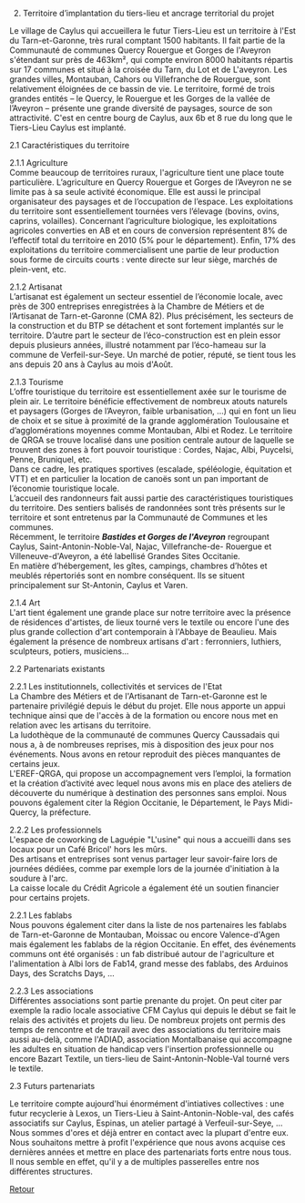 2. Territoire d’implantation du tiers-lieu et ancrage territorial du projet  

Le village de Caylus qui accueillera le futur Tiers-Lieu est un territoire à l'Est du Tarn-et-Garonne, très rural comptant 1500 habitants. Il fait partie de la Communauté de communes Quercy Rouergue et Gorges de l'Aveyron s'étendant sur près de 463km², qui compte environ 8000 habitants répartis sur 17 communes et situé à la croisée du Tarn, du Lot et de L'aveyron. Les grandes villes, Montauban, Cahors ou Villefranche de Rouergue, sont relativement éloignées de ce bassin de vie. Le territoire, formé de trois grandes entités – le Quercy, le Rouergue et les Gorges de la vallée de l’Aveyron – présente une grande diversité de paysages, source de son attractivité.  C'est en centre bourg de Caylus, aux 6b et 8 rue du long que le Tiers-Lieu Caylus est implanté.

2.1 Caractéristiques du territoire  

2.1.1 Agriculture  
Comme beaucoup de territoires ruraux, l'agriculture tient une place toute particulière. L’agriculture en Quercy Rouergue et Gorges de l’Aveyron ne se limite pas à sa seule activité économique. Elle est aussi le principal organisateur des paysages et de l’occupation de l’espace. Les exploitations du territoire sont essentiellement tournées vers l’élevage (bovins, ovins, caprins, volailles). Concernant l’agriculture biologique, les exploitations agricoles converties en AB et en cours de conversion représentent 8% de l’effectif total du territoire en 2010 (5% pour le département). Enfin, 17% des exploitations du territoire commercialisent une partie de leur production sous forme de circuits courts : vente directe sur leur siège, marchés de plein-vent, etc. 

2.1.2 Artisanat  
L’artisanat est également un secteur essentiel de l’économie locale, avec près de 300 entreprises enregistrées à la Chambre de Métiers et de l’Artisanat de Tarn-et-Garonne (CMA 82). Plus précisément, les secteurs de la construction et du BTP se détachent et sont fortement implantés sur le territoire. D’autre part le secteur de l’éco-construction est en plein essor depuis plusieurs années, illustré notamment par l’éco-hameau sur la commune de Verfeil-sur-Seye. Un marché de potier, réputé, se tient tous les ans depuis 20 ans à Caylus au mois d'Août. 

2.1.3 Tourisme  
L’offre touristique du territoire est essentiellement axée sur le tourisme de plein air. Le territoire bénéficie effectivement de nombreux atouts naturels et paysagers (Gorges de l’Aveyron, faible urbanisation, …) qui en font un lieu de choix et se situe à proximité de la grande agglomération Toulousaine et d’agglomérations moyennes comme Montauban, Albi et Rodez. Le territoire de QRGA se trouve localisé dans une position centrale autour de laquelle se trouvent des zones à fort pouvoir touristique : Cordes, Najac, Albi, Puycelsi, Penne, Bruniquel, etc.  
Dans ce cadre, les pratiques sportives (escalade, spéléologie, équitation et VTT) et en particulier la location de canoës sont un pan important de l’économie touristique locale.  
L’accueil des randonneurs fait aussi partie des caractéristiques touristiques du territoire. Des sentiers balisés de randonnées sont très présents sur le territoire et sont entretenus par la Communauté de Communes et les communes.  
Récemment, le territoire ***Bastides et Gorges de l'Aveyron*** regroupant Caylus, Saint-Antonin-Noble-Val, Najac, Villefranche-de- Rouergue et Villeneuve-d'Aveyron, a été labellisé Grandes Sites Occitanie.  
En matière d’hébergement, les gîtes, campings, chambres d’hôtes et meublés répertoriés sont en nombre conséquent. Ils se situent principalement sur St-Antonin, Caylus et Varen.

2.1.4 Art  
L'art tient également une grande place sur notre territoire avec la présence de résidences d'artistes, de lieux tourné vers le textile ou encore l'une des plus grande collection d'art contemporain à l'Abbaye de Beaulieu. Mais également la présence de nombreux artisans d'art : ferronniers, luthiers, sculpteurs, potiers, musiciens...

2.2 Partenariats existants  

2.2.1 Les institutionnels, collectivités et services de l'Etat   
La Chambre des Métiers et de l'Artisanant de Tarn-et-Garonne est le partenaire privilégié depuis le début du projet. Elle nous apporte un appui technique ainsi que de l'accès à de la formation ou encore nous met en relation avec les artisans du territoire.  
La ludothèque de la communauté de communes Quercy Caussadais qui nous a, à de nombreuses reprises, mis à disposition des jeux pour nos événements. Nous avons en retour reproduit des pièces manquantes de certains jeux.  
L'EREF-QRGA, qui propose un accompagnement vers l’emploi, la formation et la création d’activité avec lequel nous avons mis en place des ateliers de découverte du numérique à destination des personnes sans emploi.
Nous pouvons également citer la Région Occitanie, le Département, le Pays Midi-Quercy, la préfecture.

2.2.2 Les professionnels  
L'espace de coworking de Laguépie "L'usine" qui nous a accueilli dans ses locaux pour un Café Bricol' hors les mûrs.  
Des artisans et entreprises sont venus partager leur savoir-faire lors de journées dédiées, comme par exemple lors de la journée d'initiation à la soudure à l'arc.  
La caisse locale du Crédit Agricole a également été un soutien financier pour certains projets. 

2.2.1 Les fablabs  
Nous pouvons également citer dans la liste de nos partenaires les fablabs de Tarn-et-Garonne de Montauban, Moissac ou encore Valence-d'Agen mais également les fablabs de la région Occitanie. En effet, des événements communs ont été organisés : un fab distribué autour de l'agriculture et l'alimentation à Albi lors de Fab14, grand messe des fablabs, des Arduinos Days, des Scratchs Days, ...  

2.2.3 Les associations  
Différentes associations sont partie prenante du projet. On peut citer par exemple la radio locale associative CFM Caylus qui depuis le début se fait le relais des activités et projets du lieu. De nombreux projets ont permis des temps de rencontre et de travail avec des associations du territoire mais aussi au-delà, comme l'ADIAD, association Montalbanaise qui accompagne les adultes en situation de handicap vers l'insertion professionnelle ou encore Bazart Textile, un tiers-lieu de Saint-Antonin-Noble-Val tourné vers le textile.  

2.3 Futurs partenariats  

Le territoire compte aujourd'hui énormément d'intiatives collectives : une futur recyclerie à Lexos, un Tiers-Lieu à Saint-Antonin-Noble-val, des cafés associatifs sur Caylus, Espinas, un atelier partagé à Verfeuil-sur-Seye, ...
Nous sommes d'ores et déjà entrer en contact avec la plupart d'entre eux. Nous souhaitons mettre à profit l'expérience que nous avons acquise ces dernières années et mettre en place des partenariats forts entre nous tous. Il nous semble en effet, qu'il y a de multiples passerelles entre nos différentes structures.  

[Retour](README.md)

